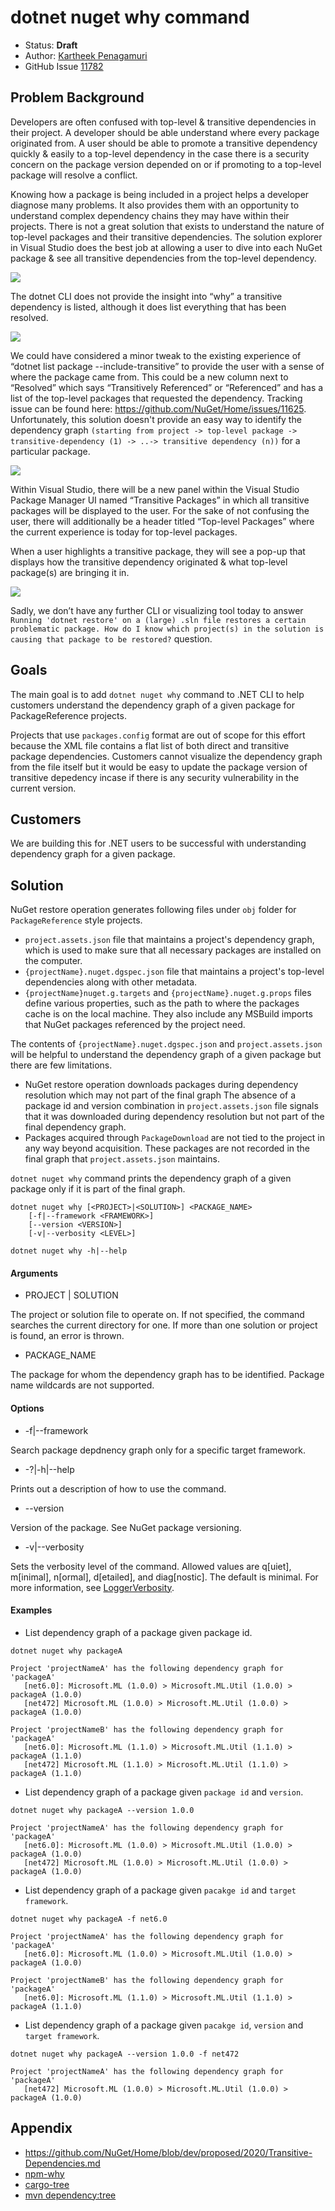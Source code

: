 # dotnet nuget why command

- Status: **Draft**
- Author: [Kartheek Penagamuri](https://github.com/kartheekp-ms)
- GitHub Issue [11782](https://github.com/NuGet/Home/issues/11782)

## Problem Background

Developers are often confused with top-level & transitive dependencies in their project. A developer should be able understand where every package originated from. A user should be able to promote a transitive dependency quickly & easily to a top-level dependency in the case there is a security concern on the package version depended on or if promoting to a top-level package will resolve a conflict.

Knowing how a package is being included in a project helps a developer diagnose many problems. It also provides them with an opportunity to understand complex dependency chains they may have within their projects. There is not a great solution that exists to understand the nature of top-level packages and their transitive dependencies. The solution explorer in Visual Studio does the best job at allowing a user to dive into each NuGet package & see all transitive dependencies from the top-level dependency.

![](../../meta/resources/TransitiveDependencies/SolutionView.png)

The dotnet CLI does not provide the insight into “why” a transitive dependency is listed, although it does list everything that has been resolved.

![](../../meta/resources/TransitiveDependencies/DotNetCLI.png)

We could have considered a minor tweak to the existing experience of “dotnet list package --include-transitive” to provide the user with a sense of where the package came from. This could be a new column next to “Resolved” which says “Transitively Referenced” or “Referenced” and has a list of the top-level packages that requested the dependency. Tracking issue can be found here: https://github.com/NuGet/Home/issues/11625. Unfortunately, this solution doesn't provide an easy way to identify the dependency graph `(starting from project -> top-level package -> transitive-dependency (1) -> ..-> transitive dependency (n))` for a particular package.

![](../../meta/resources/TransitiveDependencies/TransitiveDotNetCLI.png)

Within Visual Studio, there will be a new panel within the Visual Studio Package Manager UI named “Transitive Packages” in which all transitive packages will be displayed to the user. For the sake of not confusing the user, there will additionally be a header titled “Top-level Packages” where the current experience is today for top-level packages.

When a user highlights a transitive package, they will see a pop-up that displays how the transitive dependency originated & what top-level package(s) are bringing it in.

![](../../meta/resources/TransitiveDependencies/TransitiveVSPMUI.png)

Sadly, we don’t have any further CLI or visualizing tool today to answer `Running 'dotnet restore' on a (large) .sln file restores a certain problematic package. How do I know which project(s) in the solution is causing that package to be restored?` question.

## Goals
The main goal is to add `dotnet nuget why` command to .NET CLI to help customers understand the dependency graph of a given package for PackageReference projects.

Projects that use `packages.config` format are out of scope for this effort because the XML file contains a flat list of both direct and transitive package dependencies. Customers cannot visualize the dependency graph from the file itself but it would be easy to update the package version of transitive depedency incase if there is any security vulnerability in the current version.

## Customers
We are building this for .NET users to be successful with understanding dependency graph for a given package.

## Solution
NuGet restore operation generates following files under `obj` folder for `PackageReference` style projects.
- `project.assets.json` file that maintains a project's dependency graph, which is used to make sure that all necessary packages are installed on the computer.
- `{projectName}.nuget.dgspec.json` file that maintains a project's top-level dependencies along with other metadata.
- `{projectName}nuget.g.targets` and `{projectName}.nuget.g.props` files define various properties, such as the path to where the packages cache is on the local machine. They also include any MSBuild imports that NuGet packages referenced by the project need.

The contents of `{projectName}.nuget.dgspec.json` and `project.assets.json` will be helpful to understand the dependency graph of a given package but there are few limitations.

-  NuGet restore operation downloads packages during dependency resolution which may not part of the final graph The absence of a package id and version combination in `project.assets.json` file signals that it was downloaded during dependency resolution but not part of the final dependency graph.
- Packages acquired through `PackageDownload` are not tied to the project in any way beyond acquisition. These packages are not recorded in the final graph that `project.assets.json` maintains.

`dotnet nuget why` command prints the dependency graph of a given package only if it is part of the final graph.

```
dotnet nuget why [<PROJECT>|<SOLUTION>] <PACKAGE_NAME>
    [-f|--framework <FRAMEWORK>]
    [--version <VERSION>]
    [-v|--verbosity <LEVEL>]

dotnet nuget why -h|--help
```
#### Arguments

- PROJECT | SOLUTION

The project or solution file to operate on. If not specified, the command searches the current directory for one. If more than one solution or project is found, an error is thrown.

- PACKAGE_NAME

The package for whom the dependency graph has to be identified. Package name wildcards are not supported.

#### Options

- -f|--framework <FRAMEWORK>

Search package depdnency graph only for a specific target framework.

- -?|-h|--help

Prints out a description of how to use the command.

- --version <VERSION>

Version of the package. See NuGet package versioning.

- -v|--verbosity <LEVEL>

Sets the verbosity level of the command. Allowed values are q[uiet], m[inimal], n[ormal], d[etailed], and diag[nostic]. The default is minimal. For more information, see [LoggerVerbosity](https://docs.microsoft.com/en-us/dotnet/api/microsoft.build.framework.loggerverbosity).

#### Examples

- List dependency graph of a package given package id.

```
dotnet nuget why packageA

Project 'projectNameA' has the following dependency graph for 'packageA'
   [net6.0]: Microsoft.ML (1.0.0) > Microsoft.ML.Util (1.0.0) > packageA (1.0.0)
   [net472] Microsoft.ML (1.0.0) > Microsoft.ML.Util (1.0.0) > packageA (1.0.0)

Project 'projectNameB' has the following dependency graph for 'packageA'
   [net6.0]: Microsoft.ML (1.1.0) > Microsoft.ML.Util (1.1.0) > packageA (1.1.0)
   [net472] Microsoft.ML (1.1.0) > Microsoft.ML.Util (1.1.0) > packageA (1.1.0)
```

- List dependency graph of a package given `package id` and `version`.

```
dotnet nuget why packageA --version 1.0.0

Project 'projectNameA' has the following dependency graph for 'packageA'
   [net6.0]: Microsoft.ML (1.0.0) > Microsoft.ML.Util (1.0.0) > packageA (1.0.0)
   [net472] Microsoft.ML (1.0.0) > Microsoft.ML.Util (1.0.0) > packageA (1.0.0)
```
- List dependency graph of a package given `pacakge id` and `target framework`.

```
dotnet nuget why packageA -f net6.0

Project 'projectNameA' has the following dependency graph for 'packageA'
   [net6.0]: Microsoft.ML (1.0.0) > Microsoft.ML.Util (1.0.0) > packageA (1.0.0)

Project 'projectNameB' has the following dependency graph for 'packageA'
   [net6.0]: Microsoft.ML (1.1.0) > Microsoft.ML.Util (1.1.0) > packageA (1.1.0)
```

- List dependency graph of a package given `pacakge id`, `version` and `target framework`.

```
dotnet nuget why packageA --version 1.0.0 -f net472

Project 'projectNameA' has the following dependency graph for 'packageA'
   [net472] Microsoft.ML (1.0.0) > Microsoft.ML.Util (1.0.0) > packageA (1.0.0)
```

## Appendix

- https://github.com/NuGet/Home/blob/dev/proposed/2020/Transitive-Dependencies.md
- [npm-why](https://github.com/amio/npm-why#npm-why-)
- [cargo-tree](https://doc.rust-lang.org/cargo/commands/cargo-tree.html)
- [mvn dependency:tree](https://maven.apache.org/plugins/maven-dependency-plugin/usage.html#dependency:tree)

